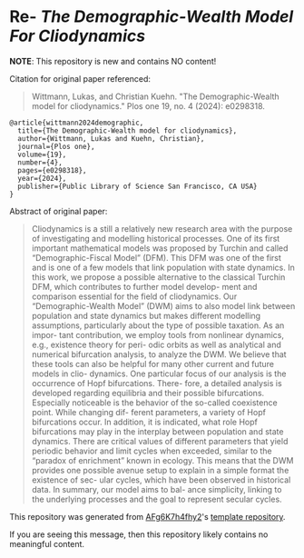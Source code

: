 # Re- _The Demographic-Wealth Model For Cliodynamics_

__NOTE__: This repository is new and contains NO content!

Citation for original paper referenced:

> Wittmann, Lukas, and Christian Kuehn. "The Demographic-Wealth model for cliodynamics." Plos one 19, no. 4 (2024): e0298318.

```
@article{wittmann2024demographic,
  title={The Demographic-Wealth model for cliodynamics},
  author={Wittmann, Lukas and Kuehn, Christian},
  journal={Plos one},
  volume={19},
  number={4},
  pages={e0298318},
  year={2024},
  publisher={Public Library of Science San Francisco, CA USA}
}
```

Abstract of original paper:

> Cliodynamics is a still a relatively new research area with the purpose of investigating and
modelling historical processes. One of its first important mathematical models was proposed
by Turchin and called “Demographic-Fiscal Model” (DFM). This DFM was one of the first and
is one of a few models that link population with state dynamics. In this work, we propose a
possible alternative to the classical Turchin DFM, which contributes to further model develop-
ment and comparison essential for the field of cliodynamics. Our “Demographic-Wealth
Model” (DWM) aims to also model link between population and state dynamics but makes
different modelling assumptions, particularly about the type of possible taxation. As an impor-
tant contribution, we employ tools from nonlinear dynamics, e.g., existence theory for peri-
odic orbits as well as analytical and numerical bifurcation analysis, to analyze the DWM. We
believe that these tools can also be helpful for many other current and future models in clio-
dynamics. One particular focus of our analysis is the occurrence of Hopf bifurcations. There-
fore, a detailed analysis is developed regarding equilibria and their possible bifurcations.
Especially noticeable is the behavior of the so-called coexistence point. While changing dif-
ferent parameters, a variety of Hopf bifurcations occur. In addition, it is indicated, what role
Hopf bifurcations may play in the interplay between population and state dynamics. There
are critical values of different parameters that yield periodic behavior and limit cycles when
exceeded, similar to the “paradox of enrichment” known in ecology. This means that the
DWM provides one possible avenue setup to explain in a simple format the existence of sec-
ular cycles, which have been observed in historical data. In summary, our model aims to bal-
ance simplicity, linking to the underlying processes and the goal to represent secular cycles.

This repository was generated from [AFg6K7h4fhy2](https://github.com/AFg6K7h4fhy2)'s [template repository](https://github.com/AFg6K7h4fhy2/AFg6K7h4fhy2-Template).

If you are seeing this message, then this repository likely contains no meaningful content.
